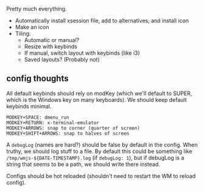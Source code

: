 Pretty much everything.

* Automatically install xsession file, add to alternatives, and install icon
* Make an icon
* Tiling:
  * Automatic or manual?
  * Resize with keybinds
  * If manual, switch layout with keybinds (like i3)
  * Saved layouts? (Probably not)

## config thoughts

All default keybinds should rely on modKey (which we'll default to SUPER, which
is the Windows key on many keyboards). We should keep default keybinds minimal.

```
MODKEY+SPACE: dmenu_run
MODKEY+RETURN: x-terminal-emulator
MODKEY+ARROWS: snap to corner (quarter of screen)
MODKEY+SHIFT+ARROWS: snap to halves of screen
```

A `debugLog` (names are hard?) should be false by default in the config. When
truthy, we should log stuff to a file. By default this could be something like
`/tmp/wmjs-${DATE-TIMESTAMP}.log` (if `debugLog: 1`), but if debugLog is a
string that seems to be a path, we should write there instead.

Configs should be hot reloaded (shouldn't need to restart the WM to reload
config).
